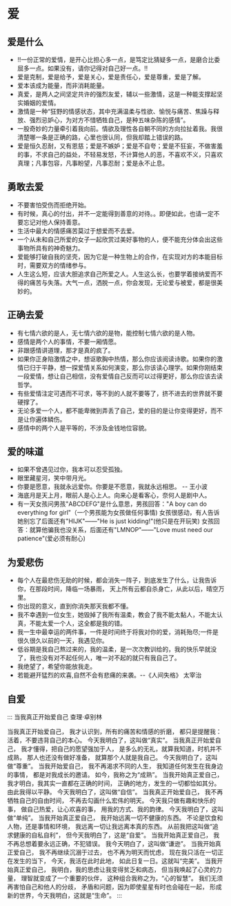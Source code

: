 # 爱

## 爱是什么

- !!一份正常的爱情，是开心比担心多一点，是笃定比猜疑多一点，是磨合比委屈多一点。如果没有，请你记得对自己好一点。!!
- 爱是克制，爱是给予，爱是关心，爱是责任心，爱是尊重，爱是了解。
- 爱本该成为能量，而非消耗能量。
- 真爱，是两人之间坚定共许的强烈友爱，辅以一些激情，这是一种能支撑起坚实婚姻的爱情。
- 激情是一种“狂野的情感状态，其中充满温柔与性欲、愉悦与痛苦、焦躁与释放、强烈忌妒心，为对方不惜牺牲自己，是种五味杂陈的感情”。
- 一股奇妙的力量牵引着我向前。情欲及理性各自朝不同的方向拉扯着我。我很清楚哪一条是正确的路，心里也很认同，但我却踏上错误的路。
- 爱是恒久忍耐，又有恩慈；爱是不嫉妒；爱是不自夸；爱是不狂妄，不做害羞的事，不求自己的益处，不轻易发怒，不计算他人的恶，不喜欢不义，只喜欢真理；凡事包容，凡事盼望，凡事忍耐；爱是永不止息。


## 勇敢去爱

- 不要害怕受伤而拒绝开始。
- 有时候，真心的付出，并不一定能得到善意的对待。。即便如此，也请一定不要忘记对他人保持善意。
- 生活中最大的情感痛苦莫过于想爱而不去爱。
- 一个从未和自己所爱的女子一起欣赏过美好事物的人，便不能充分体会出这些事物所具有的神奇魅力。
- 爱能够打破自我的坚壳，因为它是一种生物上的合作，在实现对方的本能目标时，需要双方的情绪参与。
- 人生这么短，应该大胆追求自己所爱之人。人生这么长，也要学着接纳爱而不得的痛苦与失落。大气一点，洒脱一点，你会发现，无论爱与被爱，都是很美妙的。


## 正确去爱

- 有七情六欲的是人，无七情六欲的是物，能控制七情六欲的是人物。
- 感情是两个人的事情，不要一厢情愿。
- 非跟感情讲道理，那才是真的疯了。
- 如果你正身陷激情之中，想讴歌胸中热情，那么你应该阅读诗歌。如果你的激情已归于平静，想一探爱情关系如何演变，那么你该读心理学。如果你刚结束一段爱情，想让自己相信，没有爱情自己反而可以过得更好，那么你应该去读哲学。
- 有些爱情注定可遇而不可求，等不到的人就不要等了，挤不进去的世界就不要硬撑了。
- 无论多爱一个人，都不能卑微到弄丢了自己，爱的目的是让你变得更好，而不是让你遍体鳞伤。
- 感情中的两个人是平等的，不涉及金钱地位容貌。


## 爱的味道

- 如果不曾遇见过你，我本可以忍受孤独。
- 眼里藏星河，笑中带月光。
- 你要是愿意，我就永远爱你。你要是不愿意，我就永远相思。 -- 王小波
- 海底月是天上月，眼前人是心上人。向来心是看客心，奈何人是剧中人。
- 有一天女孩问男孩"ABCDEFG"是什么意思，男孩回答："A boy can do everything for girl"（一个男孩能为女孩做任何事情) 女孩很感动，有人告诉她别忘了后面还有"HIJK"――"He is just kidding!"(他只是在开玩笑) 女孩回答：就算他骗我也没关系，后面还有"LMNOP"――"Love must need our patience"(爱必须有耐心)


## 为爱悲伤

- 每个人在最悲伤无助的时候，都会消失一阵子，到底发生了什么，让我告诉你，在那段时间，降临一场暴雨， 天上所有云都自杀身亡，从此以后，晴空万里。
- 你出现的意义，直到你消失那天我都不懂。
- 我不幸遇到一位女生，她毁掉了我所有温柔，教会了我不能太黏人，不能太认真，不能太爱一个人，这全都是我的错。
- 我一生中最幸运的两件事，一件是时间终于将我对你的爱，消耗殆尽;一件是很久很久以前的一天，我遇见你。
- 低谷期是我自己熬过来的，我的温柔，是一次次教训给的，我的快乐早就没了，我也没有对不起任何人，唯一对不起的就只有我自己了。
- 我绝望了，希望你能放我走。
- 若能避开猛烈的欢喜,自然不会有悲痛的来袭。--《人间失格》 太宰治


## 自爱

:::
当我真正开始爱自己
查理·卓别林

当我真正开始爱自己，
我才认识到，所有的痛苦和情感的折磨，
都只是提醒我：活着，不要违背自己的本心。
今天我明白了，这叫做“真实”。
当我真正开始爱自己，
我才懂得，把自己的愿望强加于人，
是多么的无礼，就算我知道，时机并不成熟，
那人也还没有做好准备，
就算那个人就是我自己。
今天我明白了，这叫做“尊重”。
当我开始爱自己，
我不再渴求不同的人生，
我知道任何发生在我身边的事情，
都是对我成长的邀请。
如今，我称之为“成熟”。
当我开始真正爱自己，
我才明白，我其实一直都在正确的时间，
正确的地方，发生的一切都恰如其分。
由此我得以平静。
今天我明白了，这叫做“自信”。
当我真正开始爱自己，
我不再牺牲自己的自由时间，
不再去勾画什么宏伟的明天。
今天我只做有趣和快乐的事，
做自己热爱，让心欢喜的事，
用我的方式、我的韵律。
今天我明白了，这叫做“单纯”。
当我开始真正爱自己，
我开始远离一切不健康的东西。
不论是饮食和人物，还是事情和环境，
我远离一切让我远离本真的东西。
从前我把这叫做“追求健康的自私自利”，
但今天我明白了，这是“自爱”。
当我开始真正爱自己，
我不再总想着要永远正确，不犯错误。
我今天明白了，这叫做“谦逊”。
当我开始真正爱自己，
我不再继续沉溺于过去，
也不再为明天而忧虑，
现在我只活在一切正在发生的当下，
今天，我活在此时此地，
如此日复一日。这就叫“完美”。
当我开始真正爱自己，
我明白，我的思虑让我变得贫乏和病态，
但当我唤起了心灵的力量，
理智就变成了一个重要的伙伴，
这种组合我称之为，“心的智慧”。
我们无须再害怕自己和他人的分歧，
矛盾和问题，因为即使星星有时也会碰在一起，
形成新的世界，今天我明白，这就是“生命”。
:::
